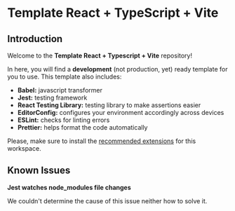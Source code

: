 # Template React + TypeScript + Vite

## Introduction

Welcome to the **Template React + Typescript + Vite** repository!

In here, you will find a **development** (not production, yet) ready template for you to use. This template also includes:

- **Babel:** javascript transformer
- **Jest:** testing framework
- **React Testing Library:** testing library to make assertions easier
- **EditorConfig:** configures your environment accordingly across devices
- **ESLint:** checks for linting errors
- **Prettier:** helps format the code automatically

Please, make sure to install the [recommended extensions](./.vscode/extensions.json) for this workspace.

## Known Issues

**Jest watches node_modules file changes**

We couldn't determine the cause of this issue neither how to solve it.